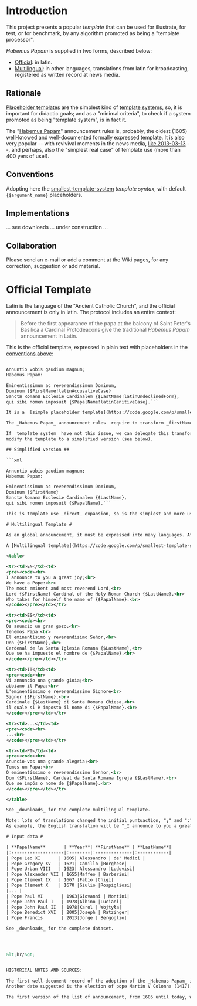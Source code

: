 # Introduction #

This project presents a popular _template_ that can be used for illustrate, for test, or for benchmark, by any algorithm promoted as being a "template processor".

_Habemus Papam_ is supplied in two forms, described below:
  * [Official](#Official_Template.md): in latin.
  * [Multilingual](#Multilingual_Template.md): in other languages, translations from latin for broadcasting, registered as written record at news media.

## Rationale ##

[Placeholder templates](https://code.google.com/p/smallest-template-system/) are the simplest kind of [template systems](http://en.wikipedia.org/wiki/Template_processor#System_elements),
so, it is important for didactic goals; and as a "minimal criteria",
to check if a system promoted as being "template system", is in fact it.

The "[Habemus Papam](http://en.wikipedia.org/wiki/Habemus_Papam)" announcement rules is, probably, the oldest (1605)
well-knowed and well-documented  formally expressed template.
It is also very popular -- with revivival moments in the news media, [like 2013-03-13](http://stats.grok.se/en/201303/Habemus_Papam) --, and perhaps, also  the "simplest real case" of template use (more than 400 yers of use!).

## Conventions ##
Adopting here the [smallest-template-system](https://code.google.com/p/smallest-template-system/wiki/TemplateSyntax) _template syntax_, with default `{$argument_name}` placeholders.

## Implementations ##
... see downloads ... under construction ...

## Collaboration ##
Please send an e-mail or add a comment at the Wiki pages, for any correction, suggestion or add material.

# Official Template #
Latin is the language of the "Ancient Catholic Church", and the official announcement is only in latin.  The protocol includes an entire context:

<blockquote>
Before the first appearance of the papa at the balcony of Saint Peter's Basilica  a Cardinal Protodeacons give the traditional <i>Habemus Papam</i> announcement in Latin.<br>
</blockquote>

This is the official template, expressed in plain text with placeholders in the [conventions above](#Conventions.md):

```xml

Annuntio vobis gaudium magnum;
Habemus Papam:

Eminentissimum ac reverendissimum Dominum,
Dominum {$FirstName!latinAccusativeCase}
Sanctæ Romanæ Ecclesiæ Cardinalem {$LastName!latinUndeclinedForm},
qui sibi nomen imposuit {$PapalName!latinGenitiveCase}.```

It is a  [simple placeholder template](https://code.google.com/p/smallest-template-system/wiki/SimplestAlgorithm#Expand_function), but the _placeholder resolution_ have some complexity.

The _Habemus Papam_ announcement rules  require to transform _firstName_ into latin accusative case, _LastName_  in the in the latin undeclined form, and the papal name into genitive case – extending roman numerals in words, if there were.  So, the placeholders receive a format modifier, `{$argument!transform}`, that depends on a dictionary and a Latin orthographic framework, to implements each [piped\_function](https://code.google.com/p/smallest-template-system/wiki/TemplateSyntax#Extensions).

If _template system_ have not this issue, we can delegate this transform rules to the input data supplier, and
modify the template to a simplified version (see below).

## Simplified version ##

```xml

Annuntio vobis gaudium magnum;
Habemus Papam:

Eminentissimum ac reverendissimum Dominum,
Dominum {$FirstName}
Sanctæ Romanæ Ecclesiæ Cardinalem {$LastName},
qui sibi nomen imposuit {$PapalName}.```

This is template use _direct_ expansion, so is the simplest and more usual for template systems.

# Multilingual Template #

As an global announcement, it must be expressed into many languages. After traditional Saint Peter's Basilica Protocol, the news media do a massive broadcasting, translating the announcement into many other languages.

A [Multilingual template](https://code.google.com/p/smallest-template-system/wiki/SimplestAlgorithm#Multilingual/Multistyle_helper-functions) is a little bit more complex, and must be resolved into two stages: 1) select the language; 2) expand data in the selected template.

<table>

<tr><td>EN</td><td>
<pre><code><br>
I announce to you a great joy;<br>
We have a Pope:<br>
The most eminent and most reverend Lord,<br>
Lord {$FirstName} Cardinal of the Holy Roman Church {$LastName},<br>
Who takes for himself the name of {$PapalName}.<br>
</code></pre></td></tr>

<tr><td>ES</td><td>
<pre><code><br>
Os anuncio un gran gozo;<br>
Tenemos Papa:<br>
El eminentísimo y reverendísimo Señor,<br>
Don {$FirstName},<br>
Cardenal de la Santa Iglesia Romana {$LastName},<br>
Que se ha impuesto el nombre de {$PapalName}.<br>
</code></pre></td></tr>

<tr><td>IT</td><td>
<pre><code><br>
Vi annuncio una grande gioia;<br>
abbiamo il Papa:<br>
L'eminentissimo e reverendissimo Signore<br>
Signor {$FirstName},<br>
Cardinale {$LastName} di Santa Romana Chiesa,<br>
il quale si è imposto il nome di {$PapalName}.<br>
</code></pre></td></tr>

<tr><td>...</td><td>
<pre><code><br>
...<br>
</code></pre></td></tr>

<tr><td>PT</td><td>
<pre><code><br>
Anuncio-vos uma grande alegria;<br>
Temos um Papa:<br>
O eminentíssimo e reverendíssimo Senhor,<br>
Dom {$FirstName}, Cardeal da Santa Romana Igreja {$LastName},<br>
Que se impôs o nome de {$PapalName}.<br>
</code></pre></td></tr>

</table>

See _downloads_ for the complete multilingual template.

Note: lots of translations changed the initial puntuaction, ";" and ":", to ":" and "!".
As example, the English translation will be "_I announce to you a great joy: we have a Pope!_". In this project, the [official punctuaction](http://www.vatican.va/holy_father/francesco/elezione/index_en.htm) is used.

# Input data #

| **PapalName**       | **Year**| **FirstName** | **LastName**|
|:--------------------|:--------|:--------------|:------------|
| Pope Leo XI       | 1605| Alessandro | de' Medici |
| Pope Gregory XV   | 1621| Camillo |Borghese|
| Pope Urban VIII   | 1623| Alessandro |Ludovisi|
| Pope Alexander VII | 1655|Maffeo | Barberini|
| Pope Clement IX   | 1667 |Fabio |Chigi|
| Pope Clement X    | 1670 |Giulio |Rospigliosi|
|... |
| Pope Paul VI       | 1963|Giovanni | Montini|
| Pope John Paul I   | 1978|Albino |Luciani|
| Pope John Paul II  | 1978|Karol | Wojtyła|
| Pope Benedict XVI  | 2005|Joseph | Ratzinger|
| Pope Francis       | 2013|Jorge | Bergoglio|

See _downloads_ for the complete dataset.




&lt;hr/&gt;


HISTORICAL NOTES AND SOURCES:

The first well-document record of the adoption of the _Habemus Papam_ is from 1484, year in which it is certain that it was used for the election of Giovanni Battista Cybo, who took the name of Innocent VIII.
Another date suggested is the election of pope Martin V Colonna (1417).  See [Italian Wikipedia references](http://it.wikipedia.org/wiki/Habemus_Papam).

The first version of the list of announcement, from 1605 until today, was obtained from [English Wikipedia](http://en.wikipedia.org/wiki/Habemus_Papam).
